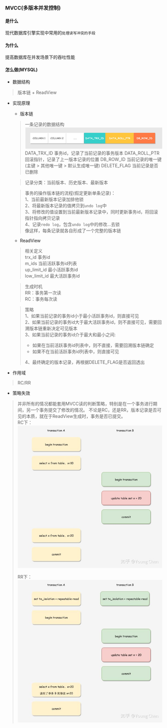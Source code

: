 ### MVCC(多版本并发控制)
#### 是什么
  现代数据库引擎实现中常用的`处理读写冲突的手段`
#### 为什么
  提高数据库在并发场景下的吞吐性能
#### 怎么做(MYSQL)
* 数据结构
>版本链 + ReadView

* 实现原理
  * 版本链
  >一条记录的数据结构![](./mysql-table-record-data-structure.jpg)
  DATA_TRX_ID 事务id，记录了当前记录的事务版本
  DATA_ROLL_PTR 回滚指针，记录了上一版本记录的位置
  DB_ROW_ID 当前记录的唯一键(主键 > 其他唯一键 > 默认生成唯一键)
  DELETE_FLAG 当前记录是否已删除<br>
  
  >记录分类：当前版本、历史版本、最新版本<br>
  
  >事务的操作版本链的流程(假定更新单条记录)：<br>
  1、当前最新版本记录加排他锁<br>
  2、将最新版本记录的值拷贝到`undo log`中<br>
  3、将修改的值设置到当前最新版本记录中，同时更新事务id，将回滚指针指向拷贝记录<br>
  4、记录`redo log`，包含`undo log`中的修改...去锁<br>
  像这样，每条记录就各自形成了一个完整的版本链
  * ReadView
  >相关定义<br>
  trx_id 事务id<br>
  m_ids 当前活跃事务id列表<br>
  up_limit_id 最小活跃事务id<br>
  low_limit_id 最大活跃事务id
  
  >生成时机<br>
  RR：事务第一次读<br>
  RC：事务每次读
  
  >策略<br>
  1、如果当前记录的事务id小于最小活跃事务id，则直接可见<br>
  2、如果当前记录的事务id大于最大活跃事务id，则不直接可见，需要回溯版本链重新决定可见版本<br>
  3、如果当前记录的事务id介于最大和最小之间:
  > * 如果在当前活跃事务id列表中，则不直接，需要回溯版本链确定
  > * 如果不在当前活跃事务id列表中，则直接可见<br>
  >
  > 4、最终确定的版本记录，再根据DELETE_FLAG是否返回透出
  
* 作用域
> RC/RR
  
* 策略失效
> 并非所有的情况都能套用MVCC读的判断策略，特别是在一个事务进行期间，另一个事务提交了修改的情况。
> 不论是RC，还是RR，版本记录是否可见的本质，就在于ReadView生成时，事务是否已提交。<br>
> RC下：
> ![](./mysql-mvcc-invalid-rc.jpg)
>
> RR下：
> ![](./mysql-mvcc-invalid-rr.jpg)
  


